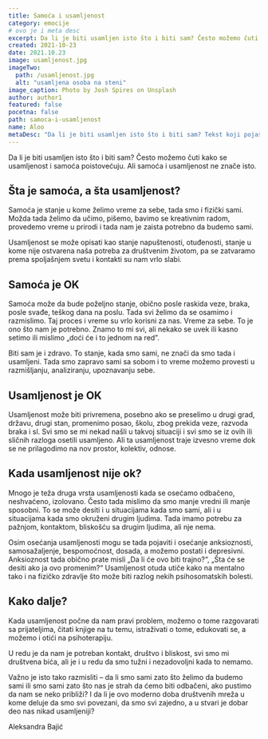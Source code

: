 ```yaml
---
title: Samoća i usamljenost
category: emocije
# ovo je i meta desc
excerpt: Da li je biti usamljen isto što i biti sam? Često možemo čuti kako se usamljenost i samoća poistovećuju. Ali samoća i usamljenost ne znače  isto.
created: 2021-10-23
date: 2021.10.23
image: usamljenost.jpg
imageTwo:
  path: /usamljenost.jpg
  alt: "usamljena osoba na steni"
image_caption: Photo by Josh Spires on Unsplash
author: author1
featured: false
pocetna: false
path: samoca-i-usamljenost
name: Aloo
metaDesc: "Da li je biti usamljen isto što i biti sam? Tekst koji pojašnjava da samoća i usamljenost ne znače isto."
---
```



Da li je biti usamljen isto što i biti sam? Često možemo čuti kako se usamljenost i samoća poistovećuju. Ali samoća i usamljenost ne znače  isto.

## Šta je samoća, a šta usamljenost?

Samoća je stanje u kome želimo vreme za sebe, tada smo i fizički sami. Možda tada želimo da učimo, pišemo, bavimo se kreativnim radom, provedemo vreme u prirodi i tada nam je zaista potrebno da budemo sami.

Usamljenost se može opisati kao stanje napuštenosti, otuđenosti, stanje u kome nije ostvarena naša potreba za društvenim životom, pa se zatvaramo prema spoljašnjem svetu i kontakti su nam vrlo slabi.

## Samoća je OK

Samoća može da bude poželjno stanje, obično posle raskida veze, braka, posle svađe, teškog dana na poslu. Tada svi želimo da se osamimo i razmislimo. Taj proces i vreme su vrlo korisni za nas.  Vreme za sebe. To je ono što nam je potrebno. Znamo to mi svi, ali nekako se uvek ili kasno setimo ili mislimo „doći će i to jednom na red”.

Biti sam je i zdravo. To stanje, kada smo sami, ne znači da smo tada i usamljeni. Tada smo zapravo sami sa sobom i to vreme možemo provesti u razmišljanju, analiziranju, upoznavanju sebe.

## Usamljenost je OK

Usamljenost može biti privremena, posebno ako se preselimo u drugi grad, državu, drugi stan, promenimo posao, školu, zbog prekida veze, razvoda braka i sl. Svi smo se mi nekad našli u takvoj situaciji  i svi smo se iz ovih ili sličnih razloga osetili usamljeno. Ali ta usamljenost traje izvesno vreme dok se ne prilagodimo na nov prostor, kolektiv, odnose.

## Kada usamljenost nije ok?

Mnogo je teža druga vrsta usamljenosti kada se osećamo odbačeno, neshvaćeno, izolovano. Često tada mislimo da smo manje vredni ili manje sposobni. To se može desiti i u situacijama kada smo sami, ali i u situacijama kada smo okruženi drugim ljudima. Tada imamo potrebu za pažnjom, kontaktom, bliskošću sa drugim ljudima, ali nje nema. 

Osim osećanja usamljenosti mogu se tada pojaviti i osećanje anksioznosti, samosažaljenje, bespomoćnost, dosada, a možemo postati i depresivni. Anksioznost tada obično prate misli „Da li će ovo biti trajno?“, „Šta će se desiti ako ja ovo promenim?“  Usamljenost otuda utiče kako na mentalno tako i na fizičko zdravlje što može biti razlog nekih psihosomatskih bolesti.

## Kako dalje?

Kada usamljenost počne da nam pravi problem, možemo o tome razgovarati sa prijateljima, čitati knjige na tu temu, istraživati  o tome, edukovati se,  a možemo i otići na psihoterapiju.

U redu je da nam je potreban kontakt, društvo i bliskost, svi smo mi društvena bića, ali je i u redu da smo tužni i nezadovoljni kada to nemamo.

Važno je isto tako razmisliti – da li smo sami zato što želimo da budemo sami ili smo sami zato što nas je strah da ćemo biti odbačeni, ako pustimo da nam se neko približi? I da li je ovo moderno doba društvenih mreža u kome deluje da smo svi povezani, da smo svi zajedno, a u stvari je dobar deo nas nikad usamljeniji?


Aleksandra Bajić